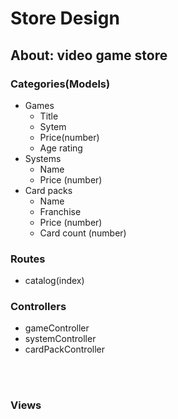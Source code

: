 # Store Design
## About: video game store <br>
### **Categories(Models)**
- Games
    - Title
    - Sytem
    - Price(number)
    - Age rating
- Systems
    - Name
    - Price (number)
- Card packs
    - Name 
    - Franchise
    - Price (number)
    - Card count (number)
### **Routes**
- catalog(index)
### **Controllers**
- gameController
- systemController
- cardPackController

<br><br>
### **Views** 